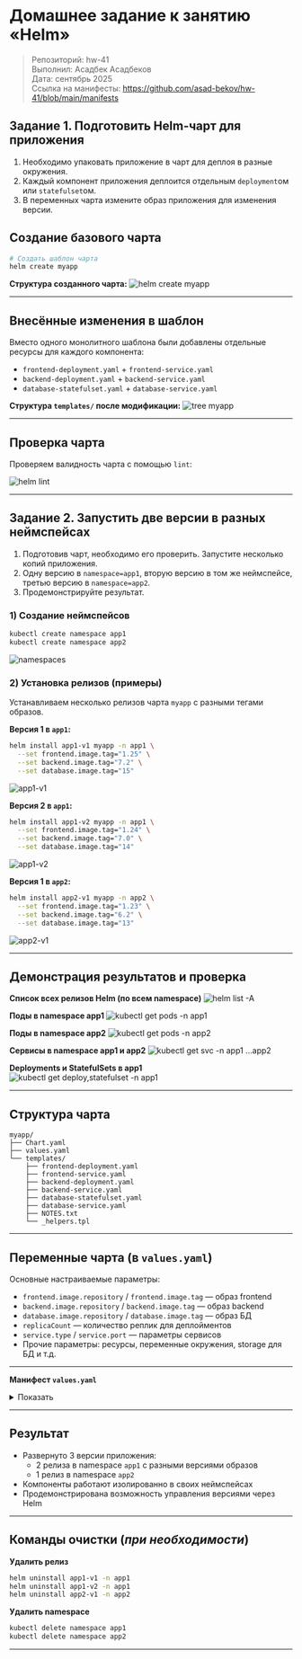 # Домашнее задание к занятию «Helm»

> Репозиторий: hw-41\
> Выполнил: Асадбек Асадбеков\
> Дата: сентябрь 2025\
> Ссылка на манифесты: https://github.com/asad-bekov/hw-41/blob/main/manifests

## Задание 1. Подготовить Helm-чарт для приложения

1. Необходимо упаковать приложение в чарт для деплоя в разные окружения.
2. Каждый компонент приложения деплоится отдельным `deployment`ом или `statefulset`ом.
3. В переменных чарта измените образ приложения для изменения версии.


## Cоздание базового чарта

```bash
# Создать шаблон чарта
helm create myapp
```

**Структура созданного чарта:**
![helm create myapp](https://github.com/asad-bekov/hw-41/blob/main/img/1.PNG)

---

## Внесённые изменения в шаблон

Вместо одного монолитного шаблона были добавлены отдельные ресурсы для каждого компонента:

- `frontend-deployment.yaml` + `frontend-service.yaml`
- `backend-deployment.yaml` + `backend-service.yaml`
- `database-statefulset.yaml` + `database-service.yaml`

**Структура `templates/` после модификации:**
![tree myapp](https://github.com/asad-bekov/hw-41/blob/main/img/2.PNG)

---

## Проверка чарта

Проверяем валидность чарта с помощью `lint`:

![helm lint](https://github.com/asad-bekov/hw-41/blob/main/img/3.PNG)

---

## Задание 2. Запустить две версии в разных неймспейсах

1. Подготовив чарт, необходимо его проверить. Запуститe несколько копий приложения.
2. Одну версию в `namespace=app1`, вторую версию в том же неймспейсе, третью версию в `namespace=app2`.
3. Продемонстрируйте результат.

### 1) Создание неймспейсов

```bash
kubectl create namespace app1
kubectl create namespace app2
```
![namespaces](https://github.com/asad-bekov/hw-41/blob/main/img/5.PNG)

### 2) Установка релизов (примеры)

Устанавливаем несколько релизов чарта `myapp` с разными тегами образов.

**Версия 1 в `app1`:**

```bash
helm install app1-v1 myapp -n app1 \
  --set frontend.image.tag="1.25" \
  --set backend.image.tag="7.2" \
  --set database.image.tag="15"
```

![`app1-v1`](https://github.com/asad-bekov/hw-41/blob/main/img/6.1.PNG)

**Версия 2 в `app1`:**

```bash
helm install app1-v2 myapp -n app1 \
  --set frontend.image.tag="1.24" \
  --set backend.image.tag="7.0" \
  --set database.image.tag="14"
```

![`app1-v2`](https://github.com/asad-bekov/hw-41/blob/main/img/6.2.PNG)

**Версия 1 в `app2`:**

```bash
helm install app2-v1 myapp -n app2 \
  --set frontend.image.tag="1.23" \
  --set backend.image.tag="6.2" \
  --set database.image.tag="13"
```

![`app2-v1`](https://github.com/asad-bekov/hw-41/blob/main/img/6.3.PNG)

---

## Демонстрация результатов и проверка

**Список всех релизов Helm (по всем namespace)**
![helm list -A](https://github.com/asad-bekov/hw-41/blob/main/img/7.PNG)

**Поды в namespace app1**
![kubectl get pods -n app1](https://github.com/asad-bekov/hw-41/blob/main/img/8.PNG)

**Поды в namespace app2**
![kubectl get pods -n app2](https://github.com/asad-bekov/hw-41/blob/main/img/9.PNG)

**Сервисы в namespace app1 и app2**
![kubectl get svc -n app1 ...app2](https://github.com/asad-bekov/hw-41/blob/main/img/10.PNG)

**Deployments и StatefulSets в app1**
![kubectl get deploy,statefulset -n app1](https://github.com/asad-bekov/hw-41/blob/main/img/11.PNG)


---

## Структура чарта

```
myapp/
├── Chart.yaml
├── values.yaml
└── templates/
    ├── frontend-deployment.yaml
    ├── frontend-service.yaml
    ├── backend-deployment.yaml
    ├── backend-service.yaml
    ├── database-statefulset.yaml
    ├── database-service.yaml
    ├── NOTES.txt
    └── _helpers.tpl
```

---

## Переменные чарта (в `values.yaml`)

Основные настраиваемые параметры:

- `frontend.image.repository` / `frontend.image.tag` — образ frontend
- `backend.image.repository` / `backend.image.tag` — образ backend
- `database.image.repository` / `database.image.tag` — образ БД
- `replicaCount` — количество реплик для деплойментов
- `service.type` / `service.port` — параметры сервисов
- Прочие параметры: ресурсы, переменные окружения, storage для БД и т.д.

---

**Манифест `values.yaml`**

<details>
<summary>Показать</summary> 

```yaml
global:
  environment: production
frontend:
  enabled: true
  image:
    repository: nginx
    tag: "1.25"
    pullPolicy: IfNotPresent
  replicaCount: 2
  service:
    type: ClusterIP
    port: 80
backend:
  enabled: true  
  image:
    repository: redis
    tag: "7.2"
    pullPolicy: IfNotPresent
  replicaCount: 1
  service:
    type: ClusterIP
    port: 6379
database:
  enabled: true
  statefulset: true
  image:
    repository: postgres
    tag: "15"
    pullPolicy: IfNotPresent
  replicaCount: 1
  service:
    type: ClusterIP
    port: 5432
serviceAccount:
create: false
```
</details>

---

## Результат

- Развернуто 3 версии приложения:
  - 2 релиза в namespace `app1` с разными версиями образов
  - 1 релиз в namespace `app2`
- Компоненты работают изолированно в своих неймспейсах
- Продемонстрирована возможность управления версиями через Helm

---

## Команды очистки (*при необходимости*)

**Удалить релиз**

```bash
helm uninstall app1-v1 -n app1
helm uninstall app1-v2 -n app1
helm uninstall app2-v1 -n app2
```

**Удалить namespace** 

```bash
kubectl delete namespace app1
kubectl delete namespace app2
```

---

